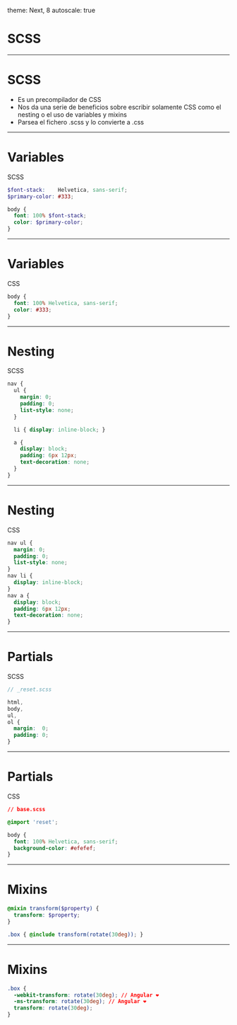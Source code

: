 theme: Next, 8
autoscale: true

# SCSS

---

# SCSS

- Es un precompilador de CSS
- Nos da una serie de beneficios sobre escribir solamente CSS como el nesting o el uso de variables y mixins
- Parsea el fichero .scss y lo convierte a .css

---

# Variables

SCSS

```scss
$font-stack:    Helvetica, sans-serif;
$primary-color: #333;

body {
  font: 100% $font-stack;
  color: $primary-color;
}
```

---

# Variables

CSS

```css
body {
  font: 100% Helvetica, sans-serif;
  color: #333;
}
```

---

# Nesting

SCSS

```scss
nav {
  ul {
    margin: 0;
    padding: 0;
    list-style: none;
  }

  li { display: inline-block; }

  a {
    display: block;
    padding: 6px 12px;
    text-decoration: none;
  }
}
```

---

# Nesting

CSS

```css
nav ul {
  margin: 0;
  padding: 0;
  list-style: none;
}
nav li {
  display: inline-block;
}
nav a {
  display: block;
  padding: 6px 12px;
  text-decoration: none;
}
```

---

# Partials

SCSS

```scss
// _reset.scss

html,
body,
ul,
ol {
  margin:  0;
  padding: 0;
}
```

---

# Partials

CSS

```css
// base.scss

@import 'reset';

body {
  font: 100% Helvetica, sans-serif;
  background-color: #efefef;
}
```

---

# Mixins

```scss
@mixin transform($property) {
  transform: $property;
}

.box { @include transform(rotate(30deg)); }
```

---

# Mixins

```css
.box {
  -webkit-transform: rotate(30deg); // Angular ❤️
  -ms-transform: rotate(30deg); // Angular ❤️
  transform: rotate(30deg);
}
```
